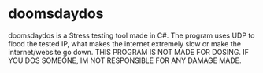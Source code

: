 # doomsdaydos
doomsdaydos is a Stress testing tool made in C#.
The program uses UDP to flood the tested IP, what makes the internet extremely slow or make the internet/website go down.
THIS PROGRAM IS NOT MADE FOR DOSING. IF YOU DOS SOMEONE, IM NOT RESPONSIBLE FOR ANY DAMAGE MADE.
